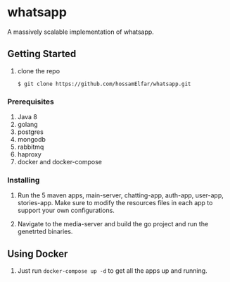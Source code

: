 # whatsapp 

A massively scalable implementation of whatsapp.

## Getting Started

1. clone the repo 
   ```
   $ git clone https://github.com/hossamElfar/whatsapp.git
   ```

### Prerequisites

1. Java 8 
2. golang
3. postgres
4. mongodb
5. rabbitmq
6. haproxy
7. docker and docker-compose

### Installing
1. Run the 5 maven apps, main-server, chatting-app, auth-app, user-app, stories-app. Make sure to modify the resources files in each app to support your own configurations.

2. Navigate to the media-server and build the go project and run the genetrted binaries.

## Using Docker

1. Just run `docker-compose up -d` to get all the apps up and running.


